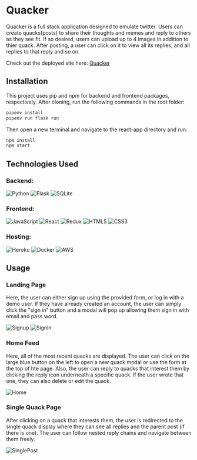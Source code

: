 # Quacker

Quacker is a full stack application designed to emulate twitter. Users can create quacks(posts) to share their thoughts and memes and reply to others as they see fit. If so desired, users can upload up to 4 images in addition to thier quack. After posting, a user can click on it to view all its replies, and all replies to that reply and so on.

Check out the deployed site here: [Quacker](https://quacker-fullstack.herokuapp.com/home)

## Installation

This project uses pip and npm for backend and frontend packages, respectively. After cloning, run the following commands in the root folder:

```bash
pipenv install
pipenv run flask run
```

Then open a new terminal and navigate to the react-app directory and run:

```bash
npm install
npm start
```

## Technologies Used

### Backend:
![Python](https://img.shields.io/badge/python-3670A0?style=for-the-badge&logo=python&logoColor=ffdd54)
![Flask](https://img.shields.io/badge/flask-%23000.svg?style=for-the-badge&logo=flask&logoColor=white)
![SQLite](https://img.shields.io/badge/sqlite-%2307405e.svg?style=for-the-badge&logo=sqlite&logoColor=white)

### Frontend:

![JavaScript](https://img.shields.io/badge/javascript-%23323330.svg?style=for-the-badge&logo=javascript&logoColor=%23F7DF1E)
![React](https://img.shields.io/badge/react-%2320232a.svg?style=for-the-badge&logo=react&logoColor=%2361DAFB)
![Redux](https://img.shields.io/badge/redux-%23593d88.svg?style=for-the-badge&logo=redux&logoColor=white)
![HTML5](https://img.shields.io/badge/html5-%23E34F26.svg?style=for-the-badge&logo=html5&logoColor=white)
![CSS3](https://img.shields.io/badge/css3-%231572B6.svg?style=for-the-badge&logo=css3&logoColor=white)

### Hosting:
![Heroku](https://img.shields.io/badge/heroku-%23430098.svg?style=for-the-badge&logo=heroku&logoColor=white)
![Docker](https://img.shields.io/badge/docker-%230db7ed.svg?style=for-the-badge&logo=docker&logoColor=white)
![AWS](https://img.shields.io/badge/AWS-%23FF9900.svg?style=for-the-badge&logo=amazon-aws&logoColor=white)

## Usage

### Landing Page

Here, the user can either sign up using the provided form, or log in with a demo user. If they have already created an account, the user can simply click the "sign in" button and a modal will pop up allowing them sign in with email and pass word.

![Signup](https://res.cloudinary.com/dpjpitop6/image/upload/v1662955657/signup_aifmqs.png)
![Signin](https://res.cloudinary.com/dpjpitop6/image/upload/v1662955661/signin_dcgf1z.png)

### Home Feed

Here, all of the most recent quacks are displayed. The user can click on the large blue button on the left to open a new quack modal or use the form at the top of hte page. Also, the user can reply to quacks that interest them by clicking the reply icon underneath a specific quack. If the user wrote that one, they can also delete or edit the quack.

![Home](https://res.cloudinary.com/dpjpitop6/image/upload/v1662955665/mainfeedpage_nbhvuf.png)

### Single Quack Page

After clicking on a quack that interests them, the user is redirected to the single quack display where they can see all replies and the parent post (if there is one). The user can follow nested reply chains and navigate between them freely.

![SinglePost](https://res.cloudinary.com/dpjpitop6/image/upload/v1662955665/postwithparent_r1hsnv.png)




